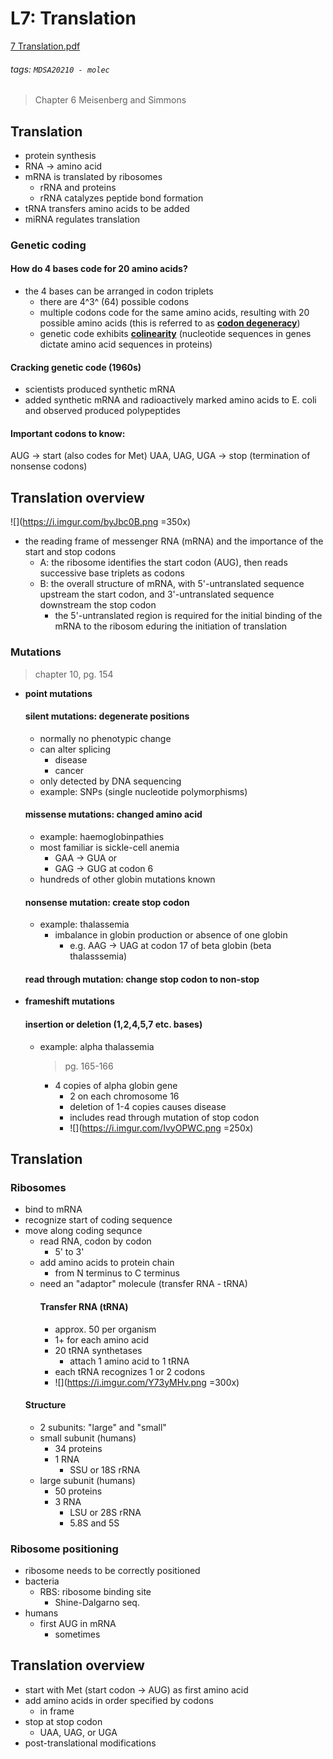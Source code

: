 # L7: Translation
[7 Translation.pdf](https://s3-us-west-2.amazonaws.com/secure.notion-static.com/a3f28b65-3f72-4e41-9381-8e179444d4ca/7_Translation.pdf)
###### tags: `MDSA20210 - molec`
> Chapter 6 Meisenberg and Simmons 

## Translation
- protein synthesis
- RNA → amino acid
- mRNA is translated by ribosomes
    - rRNA and proteins
    - rRNA catalyzes peptide bond formation
- tRNA transfers amino acids to be added
- miRNA regulates translation

### Genetic coding
#### How do 4 bases code for 20 amino acids?
- the 4 bases can be arranged in codon triplets 
    - there are 4^3^ (64) possible codons
    - multiple codons code for the same amino acids, resulting with 20 possible amino acids (this is referred to as [**codon degeneracy**](https://en.wikipedia.org/wiki/Codon_degeneracy))
    - genetic code exhibits [**colinearity**](http://www.nature.com/scitable/topicpage/what-is-a-gene-colinearity-and-transcription-430) (nucleotide sequences in genes dictate amino acid sequences in proteins)

#### Cracking genetic code  (1960s)
- scientists produced synthetic mRNA
- added synthetic mRNA and radioactively marked amino acids to E. coli and observed produced polypeptides

#### Important codons to know:
AUG → start (also codes for Met)
UAA, UAG, UGA → stop (termination of nonsense codons)

## Translation overview
![](https://i.imgur.com/byJbc0B.png =350x)
- the reading frame of messenger RNA (mRNA) and the importance of the start and stop codons
    - A: the ribosome identifies the start codon (AUG), then reads successive base triplets as codons
    - B: the overall structure of mRNA, with 5'-untranslated sequence upstream the start codon, and 3'-untranslated sequence downstream the stop codon
        - the 5'-untranslated region is required for the initial binding of the mRNA to the ribosom eduring the initiation of translation

### Mutations
> chapter 10, pg. 154
- **point mutations** 
    #### silent mutations: degenerate positions
    - normally no phenotypic change
    - can alter splicing
        - disease
        - cancer
    - only detected by DNA sequencing
    - example: SNPs (single nucleotide polymorphisms)
    #### missense mutations: changed amino acid
    - example: haemoglobinpathies
    - most familiar is sickle-cell anemia
        - GAA → GUA or
        - GAG → GUG at codon 6
    - hundreds of other globin mutations known
    #### nonsense mutation: create stop codon
    - example: thalassemia 
        - imbalance in globin production or absence of one globin
            - e.g. AAG → UAG at codon 17 of beta globin (beta thalasssemia)
    #### read through mutation: change stop codon to non-stop
- **frameshift mutations**
    #### insertion or deletion (1,2,4,5,7 etc. bases)
    - example: alpha thalassemia
        > pg. 165-166
        - 4 copies of alpha globin gene
            - 2 on each chromosome 16
            - deletion of 1-4 copies causes disease
            - includes read through mutation of stop codon
            - ![](https://i.imgur.com/IvyOPWC.png =250x)

## Translation
### Ribosomes
- bind to mRNA
- recognize start of coding sequence
- move along coding sequnce
    - read RNA, codon by codon
        - 5' to 3'
    - add amino acids to protein chain
        - from N terminus to C terminus
    - need an "adaptor" molecule (transfer RNA - tRNA)
        #### Transfer RNA (tRNA)
        - approx. 50 per organism
        - 1+ for each amino acid
        - 20 tRNA synthetases
            - attach 1 amino acid to 1 tRNA
        - each tRNA recognizes 1 or 2 codons
        - ![](https://i.imgur.com/Y73yMHv.png =300x)
    #### Structure
    - 2 subunits: "large" and "small"
    - small subunit (humans)
        - 34 proteins
        - 1 RNA
            - SSU or 18S rRNA
    - large subunit (humans)
        - 50 proteins
        - 3 RNA
            - LSU or 28S rRNA
            - 5.8S and 5S
### Ribosome positioning
- ribosome needs to be correctly positioned
- bacteria 
    - RBS: ribosome binding site
        - Shine-Dalgarno seq.
- humans
    - first AUG in mRNA
        - sometimes

## Translation overview
- start with Met (start codon → AUG) as first amino acid
- add amino acids in order specified by codons
    - in frame
- stop at stop codon
    - UAA, UAG, or UGA 
- post-translational modifications



